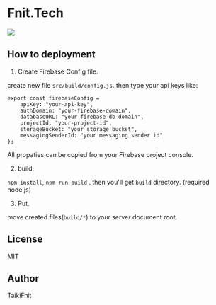 # Fnit.Tech

![](https://user-images.githubusercontent.com/8556774/44568692-dbe47580-a7b2-11e8-9be2-c4a019918f01.png)

## How to deployment

1.  Create Firebase Config file.

create new file `src/build/config.js`. then type your api keys like:

```
export const firebaseConfig =
    apiKey: "your-api-key",
    authDomain: "your-firebase-domain",
    databaseURL: "your-firebase-db-domain",
    projectId: "your-project-id",
    storageBucket: "your storage bucket",
    messagingSenderId: "your messaging sender id"
};
```

All propaties can be copied from your Firebase project console.

2.  build.

`npm install`, `npm run build` . then you'll get `build` directory. (required node.js)

3.  Put.

move created files(`build/*`) to your server document root.

## License

MIT

## Author

TaikiFnit
